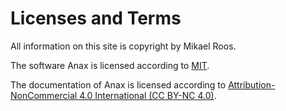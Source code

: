 Licenses and Terms
==============================================

All information on this site is copyright by Mikael Roos.

The software Anax is licensed according to [MIT](https://github.com/mosbth/cimage/blob/master/LICENSE.txt).

The documentation of Anax is licensed according to [Attribution-NonCommercial 4.0 International (CC BY-NC 4.0)](http://creativecommons.org/licenses/by-nc/4.0/).
